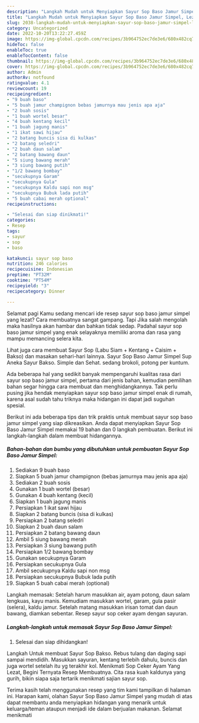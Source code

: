 ```yaml
---
description: "Langkah Mudah untuk Menyiapkan Sayur Sop Baso Jamur Simpel, Lezat Sekali"
title: "Langkah Mudah untuk Menyiapkan Sayur Sop Baso Jamur Simpel, Lezat Sekali"
slug: 2038-langkah-mudah-untuk-menyiapkan-sayur-sop-baso-jamur-simpel-lezat-sekali
category: Uncategorized
date: 2022-10-20T13:22:27.459Z
image: https://img-global.cpcdn.com/recipes/3b964752ec7de3e6/680x482cq70/sayur-sop-baso-jamur-simpel-foto-resep-utama.jpg
hideToc: false
enableToc: true
enableTocContent: false
thumbnail: https://img-global.cpcdn.com/recipes/3b964752ec7de3e6/680x482cq70/sayur-sop-baso-jamur-simpel-foto-resep-utama.jpg
cover: https://img-global.cpcdn.com/recipes/3b964752ec7de3e6/680x482cq70/sayur-sop-baso-jamur-simpel-foto-resep-utama.jpg
author: Admin
authorAv: notfound
ratingvalue: 4.1
reviewcount: 19
recipeingredient:
- "9 buah baso"
- "5 buah jamur champignon bebas jamurnya mau jenis apa aja"
- "2 buah sosis"
- "1 buah wortel besar"
- "4 buah kentang kecil"
- "1 buah jagung manis"
- "1 ikat sawi hijau"
- "2 batang buncis sisa di kulkas"
- "2 batang seledri"
- "2 buah daun salam"
- "2 batang bawang daun"
- "5 siung bawang merah"
- "3 siung bawang putih"
- "1/2 bawang bombay"
- "secukupnya Garam"
- "secukupnya Gula"
- "secukupnya Kaldu sapi non msg"
- "secukupnya Bubuk lada putih"
- "5 buah cabai merah optional"
recipeinstructions:

- "Selesai dan siap dinikmati!"
categories:
- Resep
tags:
- sayur
- sop
- baso

katakunci: sayur sop baso 
nutrition: 246 calories
recipecuisine: Indonesian
preptime: "PT32M"
cooktime: "PT54M"
recipeyield: "3"
recipecategory: Dinner

---
```



Selamat pagi Kamu sedang mencari ide resep sayur sop baso jamur simpel yang lezat? Cara membuatnya sangat gampang. Tapi Jika salah mengolah maka hasilnya akan hambar dan bahkan tidak sedap. Padahal sayur sop baso jamur simpel yang enak selayaknya memiliki aroma dan rasa yang mampu memancing selera kita.


Lihat juga cara membuat Sayur Sop (Labu Siam + Kentang + Caisim + Bakso) dan masakan sehari-hari lainnya. Sayur Sop Baso Jamur Simpel Sup Aneka Sayur Bakso. Simple dan Sehat. sedang brokoli, potong per kuntum.

Ada beberapa hal yang sedikit banyak mempengaruhi kualitas rasa dari sayur sop baso jamur simpel, pertama dari jenis bahan, kemudian pemilihan bahan segar hingga cara membuat dan menghidangkannya. Tak perlu pusing jika hendak menyiapkan sayur sop baso jamur simpel enak di rumah, karena asal sudah tahu triknya maka hidangan ini dapat jadi suguhan spesial.


Berikut ini ada beberapa tips dan trik praktis untuk membuat sayur sop baso jamur simpel yang siap dikreasikan. Anda dapat menyiapkan Sayur Sop Baso Jamur Simpel memakai 19 bahan dan 0 langkah pembuatan. Berikut ini langkah-langkah dalam membuat hidangannya.

<!--inarticleads1-->

##### Bahan-bahan dan bumbu yang dibutuhkan untuk pembuatan Sayur Sop Baso Jamur Simpel:

1. Sediakan 9 buah baso
1. Siapkan 5 buah jamur champignon (bebas jamurnya mau jenis apa aja)
1. Sediakan 2 buah sosis
1. Gunakan 1 buah wortel (besar)
1. Gunakan 4 buah kentang (kecil)
1. Siapkan 1 buah jagung manis
1. Persiapkan 1 ikat sawi hijau
1. Siapkan 2 batang buncis (sisa di kulkas)
1. Persiapkan 2 batang seledri
1. Siapkan 2 buah daun salam
1. Persiapkan 2 batang bawang daun
1. Ambil 5 siung bawang merah
1. Persiapkan 3 siung bawang putih
1. Persiapkan 1/2 bawang bombay
1. Gunakan secukupnya Garam
1. Persiapkan secukupnya Gula
1. Ambil secukupnya Kaldu sapi non msg
1. Persiapkan secukupnya Bubuk lada putih
1. Siapkan 5 buah cabai merah (optional)


Langkah memasak: Setelah harum masukkan air, ayam potong, daun salam lengkuas, kayu manis. Kemudiam masukkan wortel, garam, gula pasir (selera), kaldu jamur. Setelah matang masukkan irisan tomat dan daun bawang, diamkan sebentar. Resep sayur sop ceker ayam dengan sayuran. 

<!--inarticleads2-->

##### Langkah-langkah untuk memasak Sayur Sop Baso Jamur Simpel:


1. Selesai dan siap dihidangkan!

Langkah Untuk membuat Sayur Sop Bakso. Rebus tulang dan daging sapi sampai mendidih. Masukkan sayuran, kentang terlebih dahulu, buncis dan juga wortel setelah itu yg terakhir kol. Menikmati Sop Ceker Ayam Yang Lezat, Begini Ternyata Resep Membuatnya. Cita rasa kuah kaldunya yang gurih, bikin siapa saja tertarik menikmati sajian sayur sop. 

Terima kasih telah menggunakan resep yang tim kami tampilkan di halaman ini. Harapan kami, olahan Sayur Sop Baso Jamur Simpel yang mudah di atas dapat membantu anda menyiapkan hidangan yang menarik untuk keluarga/teman ataupun menjadi ide dalam berjualan makanan. Selamat menikmati
